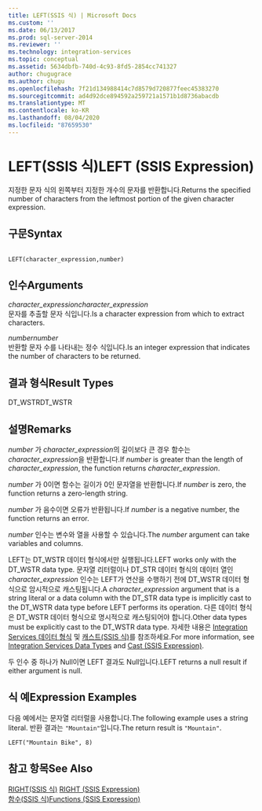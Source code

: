 ```yaml
---
title: LEFT(SSIS 식) | Microsoft Docs
ms.custom: ''
ms.date: 06/13/2017
ms.prod: sql-server-2014
ms.reviewer: ''
ms.technology: integration-services
ms.topic: conceptual
ms.assetid: 5634dbfb-740d-4c93-8fd5-2854cc741327
author: chugugrace
ms.author: chugu
ms.openlocfilehash: 7f21d134988414c7d8579d720877feec45383270
ms.sourcegitcommit: ad4d92dce894592a259721a1571b1d8736abacdb
ms.translationtype: MT
ms.contentlocale: ko-KR
ms.lasthandoff: 08/04/2020
ms.locfileid: "87659530"
---
```

# <a name="left-ssis-expression"></a><span data-ttu-id="c7ccb-102">LEFT(SSIS 식)</span><span class="sxs-lookup"><span data-stu-id="c7ccb-102">LEFT (SSIS Expression)</span></span>
  <span data-ttu-id="c7ccb-103">지정한 문자 식의 왼쪽부터 지정한 개수의 문자를 반환합니다.</span><span class="sxs-lookup"><span data-stu-id="c7ccb-103">Returns the specified number of characters from the leftmost portion of the given character expression.</span></span>  
  
## <a name="syntax"></a><span data-ttu-id="c7ccb-104">구문</span><span class="sxs-lookup"><span data-stu-id="c7ccb-104">Syntax</span></span>  
  
```  
  
LEFT(character_expression,number)  
```  
  
## <a name="arguments"></a><span data-ttu-id="c7ccb-105">인수</span><span class="sxs-lookup"><span data-stu-id="c7ccb-105">Arguments</span></span>  
 <span data-ttu-id="c7ccb-106">*character_expression*</span><span class="sxs-lookup"><span data-stu-id="c7ccb-106">*character_expression*</span></span>  
 <span data-ttu-id="c7ccb-107">문자를 추출할 문자 식입니다.</span><span class="sxs-lookup"><span data-stu-id="c7ccb-107">Is a character expression from which to extract characters.</span></span>  
  
 <span data-ttu-id="c7ccb-108">*number*</span><span class="sxs-lookup"><span data-stu-id="c7ccb-108">*number*</span></span>  
 <span data-ttu-id="c7ccb-109">반환할 문자 수를 나타내는 정수 식입니다.</span><span class="sxs-lookup"><span data-stu-id="c7ccb-109">Is an integer expression that indicates the number of characters to be returned.</span></span>  
  
## <a name="result-types"></a><span data-ttu-id="c7ccb-110">결과 형식</span><span class="sxs-lookup"><span data-stu-id="c7ccb-110">Result Types</span></span>  
 <span data-ttu-id="c7ccb-111">DT_WSTR</span><span class="sxs-lookup"><span data-stu-id="c7ccb-111">DT_WSTR</span></span>  
  
## <a name="remarks"></a><span data-ttu-id="c7ccb-112">설명</span><span class="sxs-lookup"><span data-stu-id="c7ccb-112">Remarks</span></span>  
 <span data-ttu-id="c7ccb-113">*number* 가 *character_expression*의 길이보다 큰 경우 함수는 *character_expression*을 반환합니다.</span><span class="sxs-lookup"><span data-stu-id="c7ccb-113">If *number* is greater than the length of *character_expression*, the function returns *character_expression*.</span></span>  
  
 <span data-ttu-id="c7ccb-114">*number* 가 0이면 함수는 길이가 0인 문자열을 반환합니다.</span><span class="sxs-lookup"><span data-stu-id="c7ccb-114">If *number* is zero, the function returns a zero-length string.</span></span>  
  
 <span data-ttu-id="c7ccb-115">*number* 가 음수이면 오류가 반환됩니다.</span><span class="sxs-lookup"><span data-stu-id="c7ccb-115">If *number* is a negative number, the function returns an error.</span></span>  
  
 <span data-ttu-id="c7ccb-116">*number* 인수는 변수와 열을 사용할 수 있습니다.</span><span class="sxs-lookup"><span data-stu-id="c7ccb-116">The *number* argument can take variables and columns.</span></span>  
  
 <span data-ttu-id="c7ccb-117">LEFT는 DT_WSTR 데이터 형식에서만 실행됩니다.</span><span class="sxs-lookup"><span data-stu-id="c7ccb-117">LEFT works only with the DT_WSTR data type.</span></span> <span data-ttu-id="c7ccb-118">문자열 리터럴이나 DT_STR 데이터 형식의 데이터 열인 *character_expression* 인수는 LEFT가 연산을 수행하기 전에 DT_WSTR 데이터 형식으로 암시적으로 캐스팅됩니다.</span><span class="sxs-lookup"><span data-stu-id="c7ccb-118">A *character_expression* argument that is a string literal or a data column with the DT_STR data type is implicitly cast to the DT_WSTR data type before LEFT performs its operation.</span></span> <span data-ttu-id="c7ccb-119">다른 데이터 형식은 DT_WSTR 데이터 형식으로 명시적으로 캐스팅되어야 합니다.</span><span class="sxs-lookup"><span data-stu-id="c7ccb-119">Other data types must be explicitly cast to the DT_WSTR data type.</span></span> <span data-ttu-id="c7ccb-120">자세한 내용은 [Integration Services 데이터 형식](../data-flow/integration-services-data-types.md) 및 [캐스트&#40;SSIS 식&#41;](cast-ssis-expression.md)를 참조하세요.</span><span class="sxs-lookup"><span data-stu-id="c7ccb-120">For more information, see [Integration Services Data Types](../data-flow/integration-services-data-types.md) and [Cast &#40;SSIS Expression&#41;](cast-ssis-expression.md).</span></span>  
  
 <span data-ttu-id="c7ccb-121">두 인수 중 하나가 Null이면 LEFT 결과도 Null입니다.</span><span class="sxs-lookup"><span data-stu-id="c7ccb-121">LEFT returns a null result if either argument is null.</span></span>  
  
## <a name="expression-examples"></a><span data-ttu-id="c7ccb-122">식 예</span><span class="sxs-lookup"><span data-stu-id="c7ccb-122">Expression Examples</span></span>  
 <span data-ttu-id="c7ccb-123">다음 예에서는 문자열 리터럴을 사용합니다.</span><span class="sxs-lookup"><span data-stu-id="c7ccb-123">The following example uses a string literal.</span></span> <span data-ttu-id="c7ccb-124">반환 결과는 `"Mountain"`입니다.</span><span class="sxs-lookup"><span data-stu-id="c7ccb-124">The return result is `"Mountain"`.</span></span>  
  
```  
LEFT("Mountain Bike", 8)  
```  
  
## <a name="see-also"></a><span data-ttu-id="c7ccb-125">참고 항목</span><span class="sxs-lookup"><span data-stu-id="c7ccb-125">See Also</span></span>  
 <span data-ttu-id="c7ccb-126">[RIGHT&#40;SSIS 식&#41;](right-ssis-expression.md) </span><span class="sxs-lookup"><span data-stu-id="c7ccb-126">[RIGHT &#40;SSIS Expression&#41;](right-ssis-expression.md) </span></span>  
 [<span data-ttu-id="c7ccb-127">함수&#40;SSIS 식&#41;</span><span class="sxs-lookup"><span data-stu-id="c7ccb-127">Functions &#40;SSIS Expression&#41;</span></span>](functions-ssis-expression.md)  
  
  
